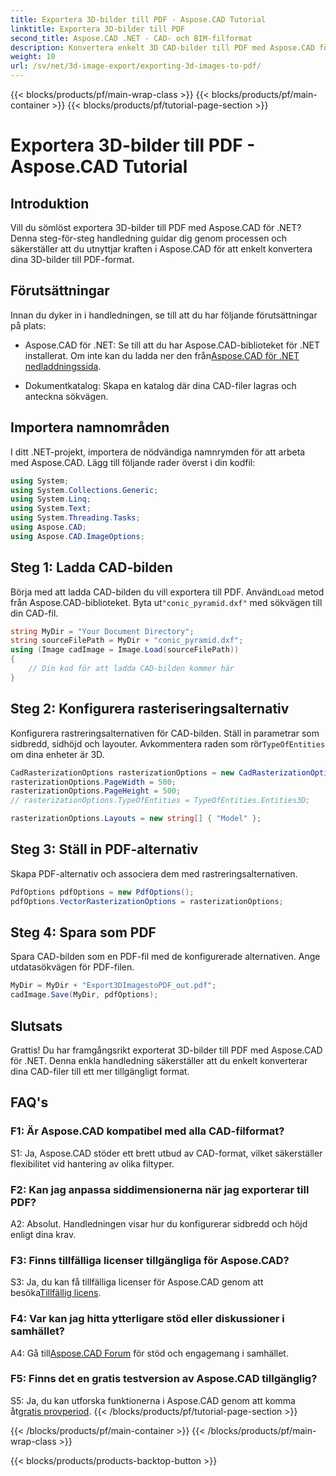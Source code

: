 ```yaml
---
title: Exportera 3D-bilder till PDF - Aspose.CAD Tutorial
linktitle: Exportera 3D-bilder till PDF
second_title: Aspose.CAD .NET - CAD- och BIM-filformat
description: Konvertera enkelt 3D CAD-bilder till PDF med Aspose.CAD för .NET. Följ vår steg-för-steg handledning för sömlös PDF-export.
weight: 10
url: /sv/net/3d-image-export/exporting-3d-images-to-pdf/
---
```


{{< blocks/products/pf/main-wrap-class >}}
{{< blocks/products/pf/main-container >}}
{{< blocks/products/pf/tutorial-page-section >}}

# Exportera 3D-bilder till PDF - Aspose.CAD Tutorial

## Introduktion

Vill du sömlöst exportera 3D-bilder till PDF med Aspose.CAD för .NET? Denna steg-för-steg handledning guidar dig genom processen och säkerställer att du utnyttjar kraften i Aspose.CAD för att enkelt konvertera dina 3D-bilder till PDF-format.

## Förutsättningar

Innan du dyker in i handledningen, se till att du har följande förutsättningar på plats:

-  Aspose.CAD för .NET: Se till att du har Aspose.CAD-biblioteket för .NET installerat. Om inte kan du ladda ner den från[Aspose.CAD för .NET nedladdningssida](https://releases.aspose.com/cad/net/).

- Dokumentkatalog: Skapa en katalog där dina CAD-filer lagras och anteckna sökvägen.

## Importera namnområden

I ditt .NET-projekt, importera de nödvändiga namnrymden för att arbeta med Aspose.CAD. Lägg till följande rader överst i din kodfil:

```csharp
using System;
using System.Collections.Generic;
using System.Linq;
using System.Text;
using System.Threading.Tasks;
using Aspose.CAD;
using Aspose.CAD.ImageOptions;
```

## Steg 1: Ladda CAD-bilden

 Börja med att ladda CAD-bilden du vill exportera till PDF. Använd`Load` metod från Aspose.CAD-biblioteket. Byta ut`"conic_pyramid.dxf"` med sökvägen till din CAD-fil.

```csharp
string MyDir = "Your Document Directory";
string sourceFilePath = MyDir + "conic_pyramid.dxf";
using (Image cadImage = Image.Load(sourceFilePath))
{
    // Din kod för att ladda CAD-bilden kommer här
}
```

## Steg 2: Konfigurera rasteriseringsalternativ

 Konfigurera rastreringsalternativen för CAD-bilden. Ställ in parametrar som sidbredd, sidhöjd och layouter. Avkommentera raden som rör`TypeOfEntities` om dina enheter är 3D.

```csharp
CadRasterizationOptions rasterizationOptions = new CadRasterizationOptions();
rasterizationOptions.PageWidth = 500;
rasterizationOptions.PageHeight = 500;
// rasterizationOptions.TypeOfEntities = TypeOfEntities.Entities3D;

rasterizationOptions.Layouts = new string[] { "Model" };
```

## Steg 3: Ställ in PDF-alternativ

Skapa PDF-alternativ och associera dem med rastreringsalternativen.

```csharp
PdfOptions pdfOptions = new PdfOptions();
pdfOptions.VectorRasterizationOptions = rasterizationOptions;
```

## Steg 4: Spara som PDF

Spara CAD-bilden som en PDF-fil med de konfigurerade alternativen. Ange utdatasökvägen för PDF-filen.

```csharp
MyDir = MyDir + "Export3DImagestoPDF_out.pdf";
cadImage.Save(MyDir, pdfOptions);
```

## Slutsats

Grattis! Du har framgångsrikt exporterat 3D-bilder till PDF med Aspose.CAD för .NET. Denna enkla handledning säkerställer att du enkelt konverterar dina CAD-filer till ett mer tillgängligt format.

## FAQ's

### F1: Är Aspose.CAD kompatibel med alla CAD-filformat?

S1: Ja, Aspose.CAD stöder ett brett utbud av CAD-format, vilket säkerställer flexibilitet vid hantering av olika filtyper.

### F2: Kan jag anpassa siddimensionerna när jag exporterar till PDF?

A2: Absolut. Handledningen visar hur du konfigurerar sidbredd och höjd enligt dina krav.

### F3: Finns tillfälliga licenser tillgängliga för Aspose.CAD?

 S3: Ja, du kan få tillfälliga licenser för Aspose.CAD genom att besöka[Tillfällig licens](https://purchase.aspose.com/temporary-license/).

### F4: Var kan jag hitta ytterligare stöd eller diskussioner i samhället?

 A4: Gå till[Aspose.CAD Forum](https://forum.aspose.com/c/cad/19) för stöd och engagemang i samhället.

### F5: Finns det en gratis testversion av Aspose.CAD tillgänglig?

 S5: Ja, du kan utforska funktionerna i Aspose.CAD genom att komma åt[gratis provperiod](https://releases.aspose.com/).
{{< /blocks/products/pf/tutorial-page-section >}}

{{< /blocks/products/pf/main-container >}}
{{< /blocks/products/pf/main-wrap-class >}}

{{< blocks/products/products-backtop-button >}}

